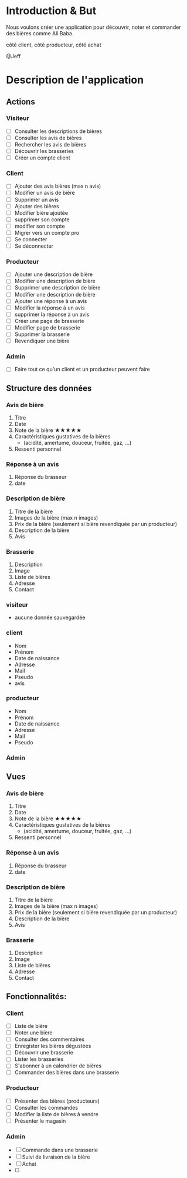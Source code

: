 # Introduction & But

Nous voulons créer une application pour découvrir, noter et commander des bières comme Ali Baba.

côté client, côté producteur, côté achat

@Jeff

#  Description de l'application
## Actions
### Visiteur
- [ ] Consulter les descriptions de bières
- [ ] Consulter les avis de bières
- [ ] Rechercher les avis de bières
- [ ] Découvrir les brasseries
- [ ] Créer un compte client
### Client
- [ ] Ajouter des avis bières (max n avis)
- [ ] Modifier un avis de bière
- [ ] Supprimer un avis
- [ ] Ajouter des bières
- [ ] Modifier bière ajoutée
- [ ] supprimer son compte
- [ ] modifier son compte
- [ ] Migrer vers un compte pro
- [ ] Se connecter
- [ ] Se déconnecter
### Producteur
- [ ] Ajouter une description de bière
- [ ] Modifier une description de bière
- [ ] Supprimer une description de bière
- [ ] Modifier une description de bière
- [ ] Ajouter une réponse à un avis
- [ ] Modifier la réponse à un avis
- [ ] supprimer la réponse à un avis
- [ ] Créer une page de brasserie
- [ ] Modifier page de brasserie
- [ ] Supprimer la brasserie
- [ ] Revendiquer une bière
### Admin
- [ ] Faire tout ce qu'un client et un producteur peuvent faire

## Structure des données
### Avis de bière
1. Titre
2. Date
3. Note de la bière ★★★★★
4. Caractéristiques gustatives de la bières
    * (acidité, amertume, douceur, fruitée, gaz, ...)
5. Ressenti personnel
### Réponse à un avis
1. Réponse du brasseur
2. date
### Description de bière
1. Titre de la bière
2. Images de la bière (max n images)
3. Prix de la bière (seulement si bière revendiquée par un producteur)
4. Description de la bière
5. Avis
### Brasserie
1. Description
2. Image
3. Liste de bières
4. Adresse
5. Contact
### visiteur
* aucune donnée sauvegardée
### client
* Nom
* Prénom
* Date de naissance
* Adresse
* Mail
* Pseudo
* avis
### producteur
* Nom
* Prénom
* Date de naissance
* Adresse
* Mail
* Pseudo
### Admin
## Vues
### Avis de bière
1. Titre
2. Date
3. Note de la bière ★★★★★
4. Caractéristiques gustatives de la bières
    * (acidité, amertume, douceur, fruitée, gaz, ...)
5. Ressenti personnel
### Réponse à un avis
1. Réponse du brasseur
2. date
### Description de bière
1. Titre de la bière
2. Images de la bière (max n images)
3. Prix de la bière (seulement si bière revendiquée par un producteur)
4. Description de la bière
5. Avis
### Brasserie
1. Description
2. Image
3. Liste de bières
4. Adresse
5. Contact
## Fonctionnalités:
### Client
- [ ] Liste de bière
- [ ] Noter une bière
- [ ] Consulter des commentaires
- [ ] Enregister les bières dégustées
- [ ] Découvrir une brasserie
- [ ] Lister les brasseries
- [ ] S'abonner à un calendrier de bières
- [ ] Commander des bières dans une brasserie

### Producteur
- [ ] Présenter des bières (producteurs)
- [ ] Consulter les commandes
- [ ] Modifier la liste de bières à vendre
- [ ] Présenter le magasin

### Admin
- [ ] Commande dans une brasserie
- [ ] Suivi de livraison de la bière
- [ ] Achat
- [ ] 